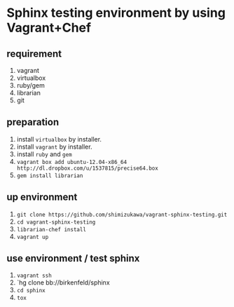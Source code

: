 Sphinx testing environment by using Vagrant+Chef
==================================================

requirement
------------

1. vagrant
2. virtualbox
3. ruby/gem
4. librarian
5. git

preparation
------------

1. install `virtualbox` by installer.
2. install `vagrant` by installer.
3. install `ruby` and `gem`
4. `vagrant box add ubuntu-12.04-x86_64 http://dl.dropbox.com/u/1537815/precise64.box`
5. `gem install librarian`

up environment
---------------

1. `git clone https://github.com/shimizukawa/vagrant-sphinx-testing.git`
2. `cd vagrant-sphinx-testing`
3. `librarian-chef install`
4. `vagrant up`

use environment / test sphinx
------------------------------

1. `vagrant ssh`
2. `hg clone bb://birkenfeld/sphinx
3. `cd sphinx`
4. `tox`

